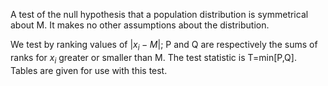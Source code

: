 A test of the null hypothesis that a population distribution is
symmetrical about M. It makes no other assumptions about the
distribution.

We test by ranking values of $|x_{i}-M|;$ P and Q are respectively the
sums of ranks for $x_{i}$ greater or smaller than M. The test statistic
is T=min[P,Q]. Tables are given for use with this test.
